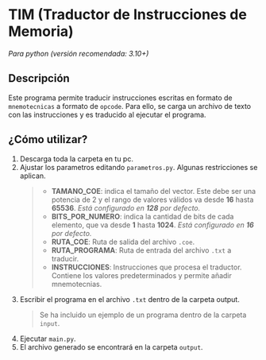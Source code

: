 # TIM (Traductor de Instrucciones de Memoria)
_Para python (versión recomendada: 3.10+)_
## Descripción
Este programa permite traducir instrucciones escritas en formato de ```mnemotecnicas``` a formato de ```opcode```. Para ello, se carga un archivo de texto con las instrucciones y es traducido al ejecutar el programa.

## ¿Cómo utilizar?
1. Descarga toda la carpeta en tu pc.
2. Ajustar los parametros editando ```parametros.py```. Algunas restricciones se aplican.
    > - **TAMANO_COE**: indica el tamaño del vector. Este debe ser una potencia de 2 y el rango de valores válidos va desde **16** hasta **65536**. _Está configurado en **128** por defecto._
    > - **BITS_POR_NUMERO**: indica la cantidad de bits de cada elemento, que va desde **1** hasta **1024**. _Está configurado en **16** por defecto._
    > - **RUTA_COE**: Ruta de salida del archivo ```.coe```.
    > - **RUTA_PROGRAMA**: Ruta de entrada del archivo ```.txt``` a traducir.
    > - **INSTRUCCIONES**: Instrucciones que procesa el traductor. Contiene los valores predeterminados y permite añadir mnemotecnias.
3. Escribir el programa en el archivo ```.txt``` dentro de la carpeta output.
    > Se ha incluido un ejemplo de un programa dentro de la carpeta ```input```.
4. Ejecutar ```main.py```.
5. El archivo generado se encontrará en la carpeta ```output```.